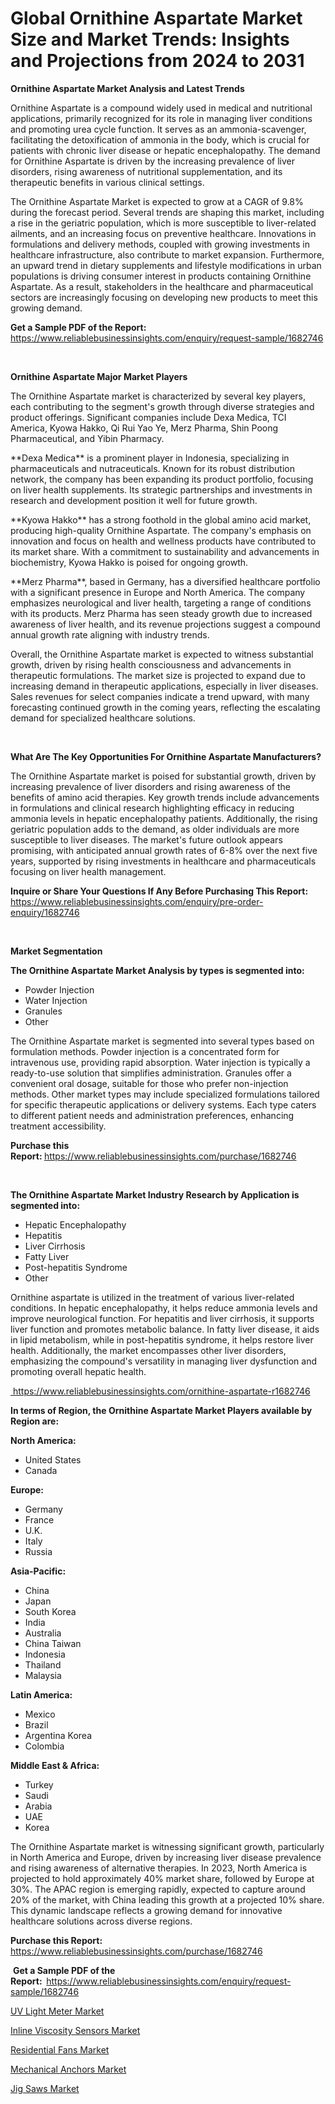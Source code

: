<p><h1>Global Ornithine Aspartate Market Size and Market Trends: Insights and Projections from 2024 to 2031</h1></p><p><strong>Ornithine Aspartate Market Analysis and Latest Trends</strong></p>
<p><p>Ornithine Aspartate is a compound widely used in medical and nutritional applications, primarily recognized for its role in managing liver conditions and promoting urea cycle function. It serves as an ammonia-scavenger, facilitating the detoxification of ammonia in the body, which is crucial for patients with chronic liver disease or hepatic encephalopathy. The demand for Ornithine Aspartate is driven by the increasing prevalence of liver disorders, rising awareness of nutritional supplementation, and its therapeutic benefits in various clinical settings.</p><p>The Ornithine Aspartate Market is expected to grow at a CAGR of 9.8% during the forecast period. Several trends are shaping this market, including a rise in the geriatric population, which is more susceptible to liver-related ailments, and an increasing focus on preventive healthcare. Innovations in formulations and delivery methods, coupled with growing investments in healthcare infrastructure, also contribute to market expansion. Furthermore, an upward trend in dietary supplements and lifestyle modifications in urban populations is driving consumer interest in products containing Ornithine Aspartate. As a result, stakeholders in the healthcare and pharmaceutical sectors are increasingly focusing on developing new products to meet this growing demand.</p></p>
<p><strong>Get a Sample PDF of the Report:&nbsp;</strong> <a href="https://www.reliablebusinessinsights.com/enquiry/request-sample/1682746?utm_campaign=1091&utm_medium=2&utm_source=Github&utm_content=ia&utm_term=15102024&utm_id=ornithine-aspartate">https://www.reliablebusinessinsights.com/enquiry/request-sample/1682746</a></p>
<p>&nbsp;</p>
<p><strong>Ornithine Aspartate Major Market Players</strong></p>
<p><p>The Ornithine Aspartate market is characterized by several key players, each contributing to the segment's growth through diverse strategies and product offerings. Significant companies include Dexa Medica, TCI America, Kyowa Hakko, Qi Rui Yao Ye, Merz Pharma, Shin Poong Pharmaceutical, and Yibin Pharmacy.</p><p>**Dexa Medica** is a prominent player in Indonesia, specializing in pharmaceuticals and nutraceuticals. Known for its robust distribution network, the company has been expanding its product portfolio, focusing on liver health supplements. Its strategic partnerships and investments in research and development position it well for future growth.</p><p>**Kyowa Hakko** has a strong foothold in the global amino acid market, producing high-quality Ornithine Aspartate. The company's emphasis on innovation and focus on health and wellness products have contributed to its market share. With a commitment to sustainability and advancements in biochemistry, Kyowa Hakko is poised for ongoing growth.</p><p>**Merz Pharma**, based in Germany, has a diversified healthcare portfolio with a significant presence in Europe and North America. The company emphasizes neurological and liver health, targeting a range of conditions with its products. Merz Pharma has seen steady growth due to increased awareness of liver health, and its revenue projections suggest a compound annual growth rate aligning with industry trends.</p><p>Overall, the Ornithine Aspartate market is expected to witness substantial growth, driven by rising health consciousness and advancements in therapeutic formulations. The market size is projected to expand due to increasing demand in therapeutic applications, especially in liver diseases. Sales revenues for select companies indicate a trend upward, with many forecasting continued growth in the coming years, reflecting the escalating demand for specialized healthcare solutions.</p></p>
<p>&nbsp;</p>
<p><strong>What Are The Key Opportunities For Ornithine Aspartate Manufacturers?</strong></p>
<p><p>The Ornithine Aspartate market is poised for substantial growth, driven by increasing prevalence of liver disorders and rising awareness of the benefits of amino acid therapies. Key growth trends include advancements in formulations and clinical research highlighting efficacy in reducing ammonia levels in hepatic encephalopathy patients. Additionally, the rising geriatric population adds to the demand, as older individuals are more susceptible to liver diseases. The market's future outlook appears promising, with anticipated annual growth rates of 6-8% over the next five years, supported by rising investments in healthcare and pharmaceuticals focusing on liver health management.</p></p>
<p><strong>Inquire or Share Your Questions If Any Before Purchasing This Report:</strong> <a href="https://www.reliablebusinessinsights.com/enquiry/pre-order-enquiry/1682746?utm_campaign=1091&utm_medium=2&utm_source=Github&utm_content=ia&utm_term=15102024&utm_id=ornithine-aspartate">https://www.reliablebusinessinsights.com/enquiry/pre-order-enquiry/1682746</a></p>
<p>&nbsp;</p>
<p><strong>Market Segmentation</strong></p>
<p><strong>The Ornithine Aspartate Market Analysis by types is segmented into:</strong></p>
<p><ul><li>Powder Injection</li><li>Water Injection</li><li>Granules</li><li>Other</li></ul></p>
<p><p>The Ornithine Aspartate market is segmented into several types based on formulation methods. Powder injection is a concentrated form for intravenous use, providing rapid absorption. Water injection is typically a ready-to-use solution that simplifies administration. Granules offer a convenient oral dosage, suitable for those who prefer non-injection methods. Other market types may include specialized formulations tailored for specific therapeutic applications or delivery systems. Each type caters to different patient needs and administration preferences, enhancing treatment accessibility.</p></p>
<p><strong>Purchase this Report:&nbsp;</strong><a href="https://www.reliablebusinessinsights.com/purchase/1682746?utm_campaign=1091&utm_medium=2&utm_source=Github&utm_content=ia&utm_term=15102024&utm_id=ornithine-aspartate">https://www.reliablebusinessinsights.com/purchase/1682746</a></p>
<p>&nbsp;</p>
<p><strong>The Ornithine Aspartate Market Industry Research by Application is segmented into:</strong></p>
<p><ul><li>Hepatic Encephalopathy</li><li>Hepatitis</li><li>Liver Cirrhosis</li><li>Fatty Liver</li><li>Post-hepatitis Syndrome</li><li>Other</li></ul></p>
<p><p>Ornithine aspartate is utilized in the treatment of various liver-related conditions. In hepatic encephalopathy, it helps reduce ammonia levels and improve neurological function. For hepatitis and liver cirrhosis, it supports liver function and promotes metabolic balance. In fatty liver disease, it aids in lipid metabolism, while in post-hepatitis syndrome, it helps restore liver health. Additionally, the market encompasses other liver disorders, emphasizing the compound's versatility in managing liver dysfunction and promoting overall hepatic health.</p></p>
<p><a href="https://www.reliablebusinessinsights.com/ornithine-aspartate-r1682746?utm_campaign=1091&utm_medium=2&utm_source=Github&utm_content=ia&utm_term=15102024&utm_id=ornithine-aspartate">&nbsp;https://www.reliablebusinessinsights.com/ornithine-aspartate-r1682746</a></p>
<p><strong>In terms of Region, the Ornithine Aspartate Market Players available by Region are:</strong></p>
<p>
    <p> <strong> North America: </strong>
        <ul>
            <li>United States</li>
            <li>Canada</li>
        </ul>
        </p> 
    <p> <strong> Europe: </strong>
        <ul>
            <li>Germany</li>
            <li>France</li>
            <li>U.K.</li>
            <li>Italy</li>
            <li>Russia</li>
        </ul>
        </p> 
    <p> <strong> Asia-Pacific: </strong>
        <ul>
            <li>China</li>
            <li>Japan</li>
            <li>South Korea</li>
            <li>India</li>
            <li>Australia</li>
            <li>China Taiwan</li>
            <li>Indonesia</li>
            <li>Thailand</li>
            <li>Malaysia</li>
        </ul>
        </p> 
    <p> <strong> Latin America: </strong>
        <ul>
            <li>Mexico</li>
            <li>Brazil</li>
            <li>Argentina Korea</li>
            <li>Colombia</li>
        </ul>
        </p> 
    <p> <strong> Middle East & Africa: </strong>
        <ul>
            <li>Turkey</li>
            <li>Saudi</li>
            <li>Arabia</li>
            <li>UAE</li>
            <li>Korea</li>
        </ul>
    </p>
    </p>
<p><p>The Ornithine Aspartate market is witnessing significant growth, particularly in North America and Europe, driven by increasing liver disease prevalence and rising awareness of alternative therapies. In 2023, North America is projected to hold approximately 40% market share, followed by Europe at 30%. The APAC region is emerging rapidly, expected to capture around 20% of the market, with China leading this growth at a projected 10% share. This dynamic landscape reflects a growing demand for innovative healthcare solutions across diverse regions.</p></p>
<p><strong>Purchase this Report: </strong><a href="https://www.reliablebusinessinsights.com/purchase/1682746?utm_campaign=1091&utm_medium=2&utm_source=Github&utm_content=ia&utm_term=15102024&utm_id=ornithine-aspartate">https://www.reliablebusinessinsights.com/purchase/1682746</a></p>
<p>&nbsp;<strong>Get a Sample PDF of the Report:&nbsp;&nbsp;</strong><a href="https://www.reliablebusinessinsights.com/enquiry/request-sample/1682746?utm_campaign=1091&utm_medium=2&utm_source=Github&utm_content=ia&utm_term=15102024&utm_id=ornithine-aspartate">https://www.reliablebusinessinsights.com/enquiry/request-sample/1682746</a></p>
<p><strong></strong></p>
<p><p><a href="https://issuu.com/reportprime-2/docs/uv-light-meter-market-size-2030.ppt_a9de47ac19f38c?utm_campaign=1091&utm_medium=2&utm_source=Github&utm_content=ia&utm_term=15102024&utm_id=ornithine-aspartate">UV Light Meter Market</a></p><p><a href="https://www.linkedin.com/pulse/global-inline-viscosity-sensors-market-trends-insights-growth-anz4e?utm_campaign=1091&utm_medium=2&utm_source=Github&utm_content=ia&utm_term=15102024&utm_id=ornithine-aspartate">Inline Viscosity Sensors Market</a></p><p><a href="https://issuu.com/reportprime-2/docs/residential-fans-market-size-2030.p_191b9d4c5cac1a?utm_campaign=1091&utm_medium=2&utm_source=Github&utm_content=ia&utm_term=15102024&utm_id=ornithine-aspartate">Residential Fans Market</a></p><p><a href="https://github.com/keitelmoprotinu/Market-Research-Report-List-1/blob/main/mechanical-anchors-market.md?utm_campaign=1091&utm_medium=2&utm_source=Github&utm_content=ia&utm_term=15102024&utm_id=ornithine-aspartate">Mechanical Anchors Market</a></p><p><a href="https://github.com/shauntarfpso/Market-Research-Report-List-1/blob/main/jig-saws-market.md?utm_campaign=1091&utm_medium=2&utm_source=Github&utm_content=ia&utm_term=15102024&utm_id=ornithine-aspartate">Jig Saws Market</a></p></p>